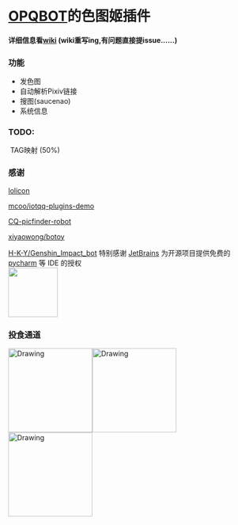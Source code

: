 # [OPQBOT](https://github.com/OPQBOT/OPQ)的色图姬插件

#### 详细信息看[wiki](https://github.com/yuban10703/OPQ-SetuBot/wiki)  (wiki重写ing,有问题直接提issue......)



### 功能

- 发色图
- 自动解析Pixiv链接
- 搜图(saucenao)
- 系统信息


### TODO:
​	TAG映射 (50%)



### 感谢

[lolicon](https://api.lolicon.app/#/setu)

[mcoo/iotqq-plugins-demo](https://github.com/mcoo/iotqq-plugins-demo)

[CQ-picfinder-robot](https://github.com/Tsuk1ko/CQ-picfinder-robot)

[xiyaowong/botoy](https://github.com/xiyaowong/botoy)

[H-K-Y/Genshin_Impact_bot](https://github.com/H-K-Y/Genshin_Impact_bot)
特别感谢 [JetBrains](https://www.jetbrains.com/?from=OPQ-SetuBot) 为开源项目提供免费的 [pycharm](https://www.jetbrains.com/pycharm/?from=OPQ-SetuBot) 等 IDE 的授权  
[<img src="https://cdn.jsdelivr.net/gh/yuban10703/BlogImgdata/img/20210305185521.png" width="100"/>](https://www.jetbrains.com/?from=OPQ-SetuBot)


### 投食通道
<img src="https://cdn.jsdelivr.net/gh/yuban10703/BlogImgdata/img/支付宝收款码.jpg" alt="Drawing" width="170px" /><img src="https://cdn.jsdelivr.net/gh/yuban10703/BlogImgdata/img/QQ收款码.png" alt="Drawing" width="170px" /><img src="https://cdn.jsdelivr.net/gh/yuban10703/BlogImgdata/img/微信赞赏码.png" alt="Drawing" width="170px" />